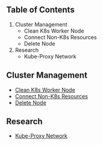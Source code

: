 ## Table of Contents
1. Cluster Management
    - Clean K8s Worker Node
    - Connect Non-K8s Resources
    - Delete Node
2. Research
    - Kube-Proxy Network

## Cluster Management <a name="manage-cluster"></a>
- [Clean K8s Worker Node](https://github.com/DatNguyen2711/Kubernetes-Notes/blob/main/k8s/manage-cluster/clean-k8s-worker-node.md)
- [Connect Non-K8s Resources](https://github.com/DatNguyen2711/Kubernetes-Notes/blob/main/k8s/manage-cluster/connect-non-k8s-resources.md)
- [Delete Node](https://github.com/DatNguyen2711/Kubernetes-Notes/blob/main/k8s/manage-cluster/delete-node.md)

## Research <a name="research"></a>
- [Kube-Proxy Network](https://github.com/DatNguyen2711/Kubernetes-Notes/blob/main/k8s/research/kube-proxy-network.md)
